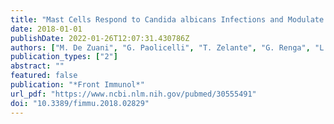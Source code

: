 ```yaml
---
title: "Mast Cells Respond to Candida albicans Infections and Modulate Macrophages Phagocytosis of the Fungus"
date: 2018-01-01
publishDate: 2022-01-26T12:07:31.430786Z
authors: ["M. De Zuani", "G. Paolicelli", "T. Zelante", "G. Renga", "L. Romani", "A. Arzese", "C. E. M. Pucillo", "B. Frossi"]
publication_types: ["2"]
abstract: ""
featured: false
publication: "*Front Immunol*"
url_pdf: "https://www.ncbi.nlm.nih.gov/pubmed/30555491"
doi: "10.3389/fimmu.2018.02829"
---
```


